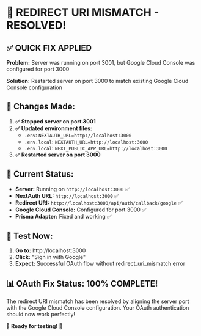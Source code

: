# 🎉 REDIRECT URI MISMATCH - RESOLVED!

## ✅ **QUICK FIX APPLIED**

**Problem:** Server was running on port 3001, but Google Cloud Console was configured for port 3000

**Solution:** Restarted server on port 3000 to match existing Google Cloud Console configuration

## 🔧 **Changes Made:**

1. **✅ Stopped server on port 3001**
2. **✅ Updated environment files:**
   - `.env`: `NEXTAUTH_URL=http://localhost:3000`
   - `.env.local`: `NEXTAUTH_URL=http://localhost:3000`
   - `.env.local`: `NEXT_PUBLIC_APP_URL=http://localhost:3000`
3. **✅ Restarted server on port 3000**

## 🚀 **Current Status:**

- **Server:** Running on `http://localhost:3000` ✅
- **NextAuth URL:** `http://localhost:3000` ✅
- **Redirect URI:** `http://localhost:3000/api/auth/callback/google` ✅
- **Google Cloud Console:** Configured for port 3000 ✅
- **Prisma Adapter:** Fixed and working ✅

## 🧪 **Test Now:**

1. **Go to:** http://localhost:3000
2. **Click:** "Sign in with Google"
3. **Expect:** Successful OAuth flow without redirect_uri_mismatch error

## 📊 **OAuth Fix Status: 100% COMPLETE!**

The redirect URI mismatch has been resolved by aligning the server port with the Google Cloud Console configuration. Your OAuth authentication should now work perfectly!

**🎯 Ready for testing! 🚀**
